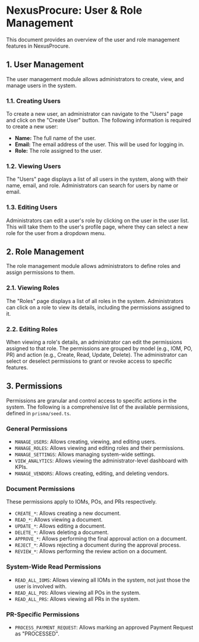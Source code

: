 # NexusProcure: User & Role Management

This document provides an overview of the user and role management features in NexusProcure.

## 1. User Management

The user management module allows administrators to create, view, and manage users in the system.

### 1.1. Creating Users

To create a new user, an administrator can navigate to the "Users" page and click on the "Create User" button. The following information is required to create a new user:

*   **Name:** The full name of the user.
*   **Email:** The email address of the user. This will be used for logging in.
*   **Role:** The role assigned to the user.

### 1.2. Viewing Users

The "Users" page displays a list of all users in the system, along with their name, email, and role. Administrators can search for users by name or email.

### 1.3. Editing Users

Administrators can edit a user's role by clicking on the user in the user list. This will take them to the user's profile page, where they can select a new role for the user from a dropdown menu.

## 2. Role Management

The role management module allows administrators to define roles and assign permissions to them.

### 2.1. Viewing Roles

The "Roles" page displays a list of all roles in the system. Administrators can click on a role to view its details, including the permissions assigned to it.

### 2.2. Editing Roles

When viewing a role's details, an administrator can edit the permissions assigned to that role. The permissions are grouped by model (e.g., IOM, PO, PR) and action (e.g., Create, Read, Update, Delete). The administrator can select or deselect permissions to grant or revoke access to specific features.

## 3. Permissions

Permissions are granular and control access to specific actions in the system. The following is a comprehensive list of the available permissions, defined in `prisma/seed.ts`.

### General Permissions
*   `MANAGE_USERS`: Allows creating, viewing, and editing users.
*   `MANAGE_ROLES`: Allows viewing and editing roles and their permissions.
*   `MANAGE_SETTINGS`: Allows managing system-wide settings.
*   `VIEW_ANALYTICS`: Allows viewing the administrator-level dashboard with KPIs.
*   `MANAGE_VENDORS`: Allows creating, editing, and deleting vendors.

### Document Permissions
These permissions apply to IOMs, POs, and PRs respectively.

*   `CREATE_*`: Allows creating a new document.
*   `READ_*`: Allows viewing a document.
*   `UPDATE_*`: Allows editing a document.
*   `DELETE_*`: Allows deleting a document.
*   `APPROVE_*`: Allows performing the final approval action on a document.
*   `REJECT_*`: Allows rejecting a document during the approval process.
*   `REVIEW_*`: Allows performing the review action on a document.

### System-Wide Read Permissions
*   `READ_ALL_IOMS`: Allows viewing all IOMs in the system, not just those the user is involved with.
*   `READ_ALL_POS`: Allows viewing all POs in the system.
*   `READ_ALL_PRS`: Allows viewing all PRs in the system.

### PR-Specific Permissions
*   `PROCESS_PAYMENT_REQUEST`: Allows marking an approved Payment Request as "PROCESSED".